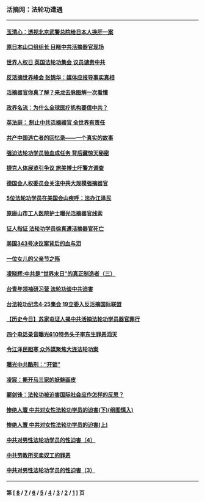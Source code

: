 ### 活摘网：法轮功遭遇
---
#### [玉清心：透视北京武警总院给日本人换肝一案](../../pages/nf5881/n13771978.md?12240430) 
#### [原日本山口组组长 目睹中共活摘器官现场](../../pages/nf5881/n13767360.md?12240430) 
#### [世界人权日 英国法轮功集会 议员谴责中共](../../pages/nf5881/n13431763.md?12240430) 
#### [反活摘世界峰会 张锦华：媒体应报导事实真相](../../pages/nf5881/n13278502.md?12240430) 
#### [活摘器官你真了解？来龙去脉图解一次看懂](../../pages/nf5881/n13013820.md?12240430) 
#### [政界名流：为什么全球医疗机构要信中共？](../../pages/nf5881/n11945479.md?12240430) 
#### [英法庭： 制止中共活摘器官 全世界有责任](../../pages/nf5881/n11330691.md?12240430) 
#### [共产中国逃亡者的回忆录——一个真实的故事](../../pages/nf5881/n10918649.md?12240430) 
#### [强迫法轮功学员验血成任务 背后藏惊天秘密](../../pages/nf5881/n4252384.md?12240430) 
#### [捷克人体展览引争议 旅美博士吁警方调查](../../pages/nf5881/n9429187.md?12240430) 
#### [德国会人权委员会关注中共大规模强摘器官](../../pages/nf5881/n8418950.md?12240430) 
#### [5位法轮功学员在美国会山疾呼：法办江泽民](../../pages/nf5881/n8101519.md?12240430) 
#### [原唐山市工人医院护士曝光活摘器官线索](../../pages/nf5881/n8076384.md?12240430) 
#### [证人指证 法轮功学员徐真遭活摘器官死亡](../../pages/nf5881/n8042467.md?12240430) 
#### [美国343号决议案背后的血与泪](../../pages/nf5881/n8020684.md?12240430) 
#### [一位女儿的父亲节之殇](../../pages/nf5881/n8014122.md?12240430) 
#### [凌晓辉:中共是“世界末日”的真正制造者（三）](../../pages/nf5881/n4210333.md?12240430) 
#### [台青年领袖研习营 法轮功谈中共迫害](../../pages/nf5881/n4141857.md?12240430) 
#### [台法轮功纪念4‧25集会 19立委入反活摘国际联盟](../../pages/nf5881/n4141821.md?12240430) 
#### [【历史今日】苏家屯证人揭中共活摘法轮功学员器官罪行](../../pages/nf5881/n4135912.md?12240430) 
#### [四个电话录音曝光610特务头子李东生罪恶滔天](../../pages/nf5881/n4040060.md?12240430) 
#### [令江泽民胆寒 众外媒聚焦大连法轮功案](../../pages/nf5881/n3932671.md?12240430) 
#### [曝光中共酷刑：“开锁”](../../pages/nf5881/n3889373.md?12240430) 
#### [凌宸：撕开马三家的妖魅画皮](../../pages/nf5881/n3849369.md?12240430) 
#### [郦剑锋：法轮功被迫害国际社会应作怎样的反思？](../../pages/nf5881/n3824560.md?12240430) 
#### [惨绝人寰 中共对女性法轮功学员的迫害(下)(组图慎入)](../../pages/nf5881/n3816285.md?12240430) 
#### [惨绝人寰 中共对女性法轮功学员的迫害(上)](../../pages/nf5881/n3815374.md?12240430) 
#### [中共对男性法轮功学员的性迫害（4）](../../pages/nf5881/n3769144.md?12240430) 
#### [中共劳教所买卖奴工的罪恶](../../pages/nf5881/n3769378.md?12240430) 
#### [中共对男性法轮功学员的性迫害（3）](../../pages/nf5881/n3768231.md?12240430) 

---
#### 第 [ [8](./8.md?12240430) / [7](./7.md?12240430) / [6](./6.md?12240430) / [5](./5.md?12240430) / [4](./4.md?12240430) / [3](./3.md?12240430) / [2](./2.md?12240430) / [1](./1.md?12240430) ] 页
